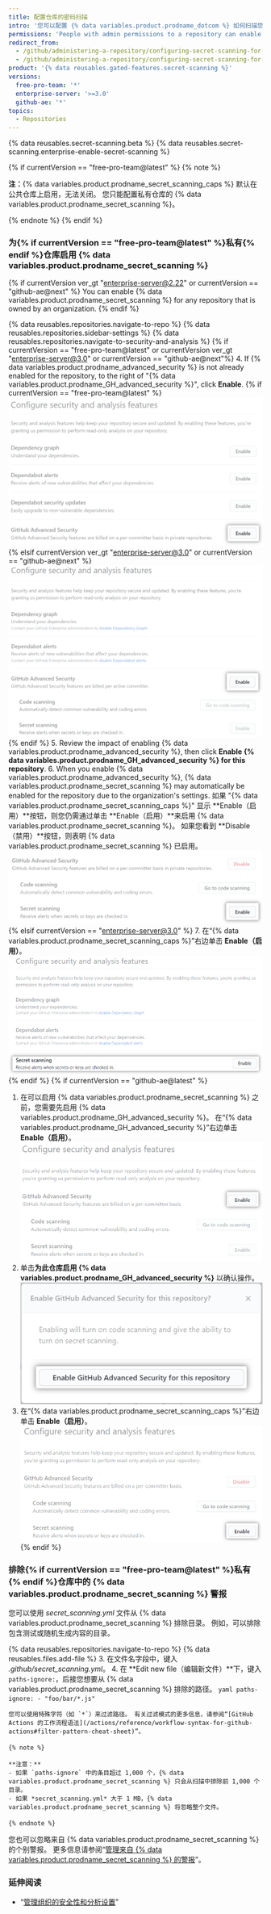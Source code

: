 ```yaml
---
title: 配置仓库的密码扫描
intro: '您可以配置 {% data variables.product.prodname_dotcom %} 如何扫描您仓库中的密码。'
permissions: 'People with admin permissions to a repository can enable {% data variables.product.prodname_secret_scanning %} for the repository.'
redirect_from:
  - /github/administering-a-repository/configuring-secret-scanning-for-private-repositories
  - /github/administering-a-repository/configuring-secret-scanning-for-your-repositories
product: '{% data reusables.gated-features.secret-scanning %}'
versions:
  free-pro-team: '*'
  enterprise-server: '>=3.0'
  github-ae: '*'
topics:
  - Repositories
---
```


{% data reusables.secret-scanning.beta %}
{% data reusables.secret-scanning.enterprise-enable-secret-scanning %}

{% if currentVersion == "free-pro-team@latest" %}
{% note %}

**注：**{% data variables.product.prodname_secret_scanning_caps %} 默认在公共仓库上启用，无法关闭。 您只能配置私有仓库的 {% data variables.product.prodname_secret_scanning %}。

{% endnote %}
{% endif %}

### 为{% if currentVersion == "free-pro-team@latest" %}私有{% endif %}仓库启用 {% data variables.product.prodname_secret_scanning %}

{% if currentVersion ver_gt "enterprise-server@2.22" or currentVersion == "github-ae@next" %}
You can enable {% data variables.product.prodname_secret_scanning %} for any repository that is owned by an organization.
{% endif %}

{% data reusables.repositories.navigate-to-repo %}
{% data reusables.repositories.sidebar-settings %}
{% data reusables.repositories.navigate-to-security-and-analysis %}
{% if currentVersion == "free-pro-team@latest" or currentVersion ver_gt "enterprise-server@3.0" or currentVersion == "github-ae@next"%}
4. If {% data variables.product.prodname_advanced_security %} is not already enabled for the repository, to the right of "{% data variables.product.prodname_GH_advanced_security %}", click **Enable**.
   {% if currentVersion == "free-pro-team@latest" %}![为仓库启用 {% data variables.product.prodname_GH_advanced_security %}](/assets/images/help/repository/enable-ghas-dotcom.png)
   {% elsif currentVersion ver_gt "enterprise-server@3.0" or currentVersion == "github-ae@next" %}![Enable {% data variables.product.prodname_GH_advanced_security %} for your repository](/assets/images/enterprise/3.1/help/repository/enable-ghas.png){% endif %}
5. Review the impact of enabling {% data variables.product.prodname_advanced_security %}, then click **Enable {% data variables.product.prodname_GH_advanced_security %} for this repository**.
6. When you enable {% data variables.product.prodname_advanced_security %}, {% data variables.product.prodname_secret_scanning %} may automatically be enabled for the repository due to the organization's settings. 如果 "{% data variables.product.prodname_secret_scanning_caps %}" 显示 **Enable（启用）**按钮，则您仍需通过单击 **Enable（启用）**来启用 {% data variables.product.prodname_secret_scanning %}。 如果您看到 **Disable（禁用）**按钮，则表明 {% data variables.product.prodname_secret_scanning %} 已启用。 ![为仓库启用 {% data variables.product.prodname_secret_scanning %}](/assets/images/help/repository/enable-secret-scanning-dotcom.png)
   {% elsif currentVersion == "enterprise-server@3.0" %}
7. 在“{% data variables.product.prodname_secret_scanning_caps %}”右边单击 **Enable（启用）**。 ![为仓库启用 {% data variables.product.prodname_secret_scanning %}](/assets/images/help/repository/enable-secret-scanning-ghe.png)
   {% endif %}
{% if currentVersion == "github-ae@latest" %}
1. 在可以启用 {% data variables.product.prodname_secret_scanning %} 之前，您需要先启用 {% data variables.product.prodname_GH_advanced_security %}。 在“{% data variables.product.prodname_GH_advanced_security %}”右边单击 **Enable（启用）**。 ![为仓库启用 {% data variables.product.prodname_GH_advanced_security %}](/assets/images/enterprise/github-ae/repository/enable-ghas-ghae.png)
2. 单击**为此仓库启用 {% data variables.product.prodname_GH_advanced_security %}** 以确认操作。 ![确认为仓库启用 {% data variables.product.prodname_GH_advanced_security %}](/assets/images/enterprise/github-ae/repository/enable-ghas-confirmation-ghae.png)
3. 在“{% data variables.product.prodname_secret_scanning_caps %}”右边单击 **Enable（启用）**。 ![为仓库启用 {% data variables.product.prodname_secret_scanning %}](/assets/images/enterprise/github-ae/repository/enable-secret-scanning-ghae.png)
{% endif %}

### 排除{% if currentVersion == "free-pro-team@latest" %}私有{% endif %}仓库中的 {% data variables.product.prodname_secret_scanning %} 警报

您可以使用 *secret_scanning.yml* 文件从 {% data variables.product.prodname_secret_scanning %} 排除目录。 例如，可以排除包含测试或随机生成内容的目录。

{% data reusables.repositories.navigate-to-repo %}
{% data reusables.files.add-file %}
3. 在文件名字段中，键入 *.github/secret_scanning.yml*。
4. 在 **Edit new file（编辑新文件）**下，键入 `paths-ignore:`，后接您想要从 {% data variables.product.prodname_secret_scanning %} 排除的路径。
    ``` yaml
    paths-ignore:
      - "foo/bar/*.js"
    ```

    您可以使用特殊字符（如 `*`）来过滤路径。 有关过滤模式的更多信息，请参阅“[GitHub Actions 的工作流程语法](/actions/reference/workflow-syntax-for-github-actions#filter-pattern-cheat-sheet)”。

    {% note %}

    **注意：**
    - 如果 `paths-ignore` 中的条目超过 1,000 个，{% data variables.product.prodname_secret_scanning %} 只会从扫描中排除前 1,000 个目录。
    - 如果 *secret_scanning.yml* 大于 1 MB，{% data variables.product.prodname_secret_scanning %} 将忽略整个文件。

    {% endnote %}

您也可以忽略来自 {% data variables.product.prodname_secret_scanning %} 的个别警报。 更多信息请参阅“[管理来自 {% data variables.product.prodname_secret_scanning %} 的警报](/github/administering-a-repository/managing-alerts-from-secret-scanning#managing-secret-scanning-alerts)”。

### 延伸阅读

- “[管理组织的安全性和分析设置](/organizations/keeping-your-organization-secure/managing-security-and-analysis-settings-for-your-organization)”
